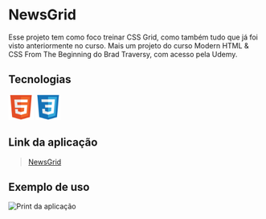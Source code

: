 # NewsGrid

Esse projeto tem como foco treinar CSS Grid, como também tudo que já foi visto anteriormente no curso. Mais um projeto do curso Modern HTML &amp; CSS From The Beginning do Brad Traversy, com acesso pela Udemy.

## Tecnologias

[<img src="https://raw.githubusercontent.com/devicons/devicon/master/icons/html5/html5-original.svg" width="50">](https://www.w3schools.com/html/)
[<img src="https://raw.githubusercontent.com/devicons/devicon/master/icons/css3/css3-original.svg" width="50">](https://www.w3schools.com/css/)

## Link da aplicação
> <a href="https://crisnzx.github.io/cursohtmlcss-newsgrid/" target="_blank" >NewsGrid</a>
> 
## Exemplo de uso

<img src="https://i.imgur.com/deXbucO.png" alt="Print da aplicação" >

